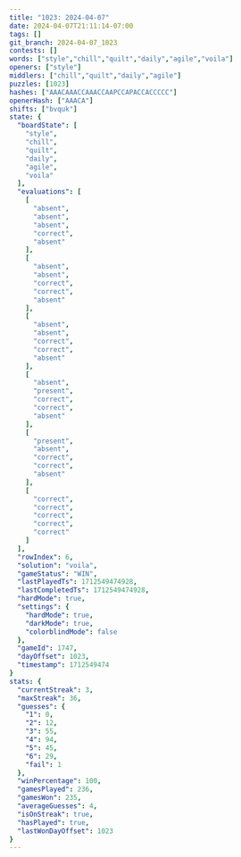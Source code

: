 ```yaml
---
title: "1023: 2024-04-07"
date: 2024-04-07T21:11:14-07:00
tags: []
git_branch: 2024-04-07_1023
contests: []
words: ["style","chill","quilt","daily","agile","voila"]
openers: ["style"]
middlers: ["chill","quilt","daily","agile"]
puzzles: [1023]
hashes: ["AAACAAACCAAACCAAPCCAPACCACCCCC"]
openerHash: ["AAACA"]
shifts: ["bvquk"]
state: {
  "boardState": [
    "style",
    "chill",
    "quilt",
    "daily",
    "agile",
    "voila"
  ],
  "evaluations": [
    [
      "absent",
      "absent",
      "absent",
      "correct",
      "absent"
    ],
    [
      "absent",
      "absent",
      "correct",
      "correct",
      "absent"
    ],
    [
      "absent",
      "absent",
      "correct",
      "correct",
      "absent"
    ],
    [
      "absent",
      "present",
      "correct",
      "correct",
      "absent"
    ],
    [
      "present",
      "absent",
      "correct",
      "correct",
      "absent"
    ],
    [
      "correct",
      "correct",
      "correct",
      "correct",
      "correct"
    ]
  ],
  "rowIndex": 6,
  "solution": "voila",
  "gameStatus": "WIN",
  "lastPlayedTs": 1712549474928,
  "lastCompletedTs": 1712549474928,
  "hardMode": true,
  "settings": {
    "hardMode": true,
    "darkMode": true,
    "colorblindMode": false
  },
  "gameId": 1747,
  "dayOffset": 1023,
  "timestamp": 1712549474
}
stats: {
  "currentStreak": 3,
  "maxStreak": 36,
  "guesses": {
    "1": 0,
    "2": 12,
    "3": 55,
    "4": 94,
    "5": 45,
    "6": 29,
    "fail": 1
  },
  "winPercentage": 100,
  "gamesPlayed": 236,
  "gamesWon": 235,
  "averageGuesses": 4,
  "isOnStreak": true,
  "hasPlayed": true,
  "lastWonDayOffset": 1023
}
---
```

<!-- more -->
